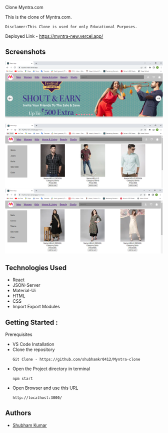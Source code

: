 Clone Myntra.com

This is the clone of Myntra.com.
```
Disclamer:This Clone is used for only Educational Purposes.
```
Deployed Link - https://myntra-new.vercel.app/

## Screenshots


![App Screenshot](src/Components/images/img1.PNG)

![App Screenshot](src/Components/images/img2.PNG)
![App Screenshot](src/Components/images/img3.PNG)

## Technologies Used

- React
- JSON-Server
- Material-Ui
- HTML
- CSS
- Import Export Modules


## Getting Started :

Prerequisites

- VS Code
  Installation
- Clone the repository
  ```
  Git Clone - https://github.com/shubhamkr0412/Myntra-clone
  ```
- Open the Project directory in terminal
  ```
  npm start
  ```
- Open Browser and use this URL
  ```
  http://localhost:3000/
  ```




## Authors
- [Shubham Kumar](https://github.com/shubhamkr0412)